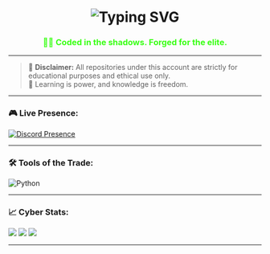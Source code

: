 <h1 align="center"><img src="https://readme-typing-svg.demolab.com?font=Fira+Code&size=30&pause=1000&color=00FF00&vCenter=true&multiline=true&width=435&lines=Hey+%F0%9F%91%8B%2C+I'm+Prodigy.;I+Create+The+Best+Selfbots.+" alt="Typing SVG" /></h1>
<h3 align="center" style="color: #39ff14;">👨‍💻 Coded in the shadows. Forged for the elite.</h3>

---

> 🚨 **Disclaimer:** All repositories under this account are strictly for educational purposes and ethical use only.  
> 🧠 Learning is power, and knowledge is freedom.

---

### 🎮 Live Presence:
[![Discord Presence](https://lanyard.cnrad.dev/api/1376203737038848095?bg=000000&showDisplayName=true)](https://discord.com/users/1376203737038848095)

---

### 🛠️ Tools of the Trade:
![Python](https://img.shields.io/badge/-Python-black?style=flat-square&logo=python)

---

### 📈 Cyber Stats:
![](https://github-readme-stats.vercel.app/api?username=prodigydoesntskid&theme=tokyonight&show_icons=true)
![](https://github-readme-streak-stats.herokuapp.com/?user=prodigydoesntskid&theme=tokyonight)
![](https://github-readme-stats.vercel.app/api/top-langs/?username=prodigydoesntskid&layout=compact&theme=tokyonight)

---
